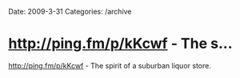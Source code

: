 Date: 2009-3-31
Categories: /archive

# http://ping.fm/p/kKcwf - The s...

<a href="http://ping.fm/p/kKcwf" rel="nofollow">http://ping.fm/p/kKcwf</a> - The spirit of a suburban liquor store.
